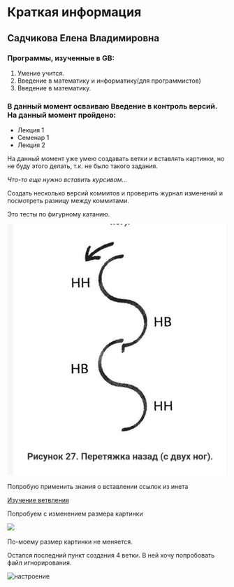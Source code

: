 # Краткая информация 

 ## **Садчикова Елена Владимировна**

### Программы, изученные в GB:
1. Умение учится.
2. Введение в математику и информатику(для программистов)
3. Введение в математику.

### В данный момент осваиваю Введение в контроль версий. На данный момент пройдено:
* Лекция 1
* Семенар 1
* Лекция 2

На данный момент уже умею создавать ветки и вставлять картинки, но не буду этого делать, т.к. не было такого задания.

*Что-то еще нужно вставить курсивом...*

Создать несколько версий коммитов и проверить журнал изменений и посмотреть разницу между коммитами. 

Это тесты по фигурному катанию.

![картинка](scrinshot.jpg)

Попробую применить знания о вставлении ссылок из инета

[Изучение ветвления](https://learngitbranching.js.org/?locale=ru_RU)


Попробуем с изменением размера картинки

<img src = "https://attuale.ru/wp-content/uploads/2018/06/tomswallpapers.com-15649.jpg" widch= "100px">


По-моему размер картинки не меняется.

Остался последний пункт создания 4 ветки. В ней хочу попробовать файл игнорирования.

![настроение](Настроение.jpg) 
